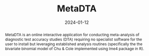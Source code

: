 ---
title: 'MetaDTA'
authors:
- Suzanne C Freeman
- Clareese Nevill
- Amit Patel
- Ryan Field
- Naomi Brabury
- Terry Quinn
- Nicola J Cooper
- Alex J Sutton
date: '2024-01-12'
publishDate: '2024-01-12T12:00:00.229650Z'
publication_types:
- software
publication: 'Zenodo'
abstract: MetaDTA is an online interactive application for conducting meta-analysis of diagnostic test accuracy studies (DTA) requiring no specialist software for the user to install but leveraging established analysis routines (specifically the the bivariate binomial model of Chu & Cole implemented using lme4 package in R).
links:
- name: DOI
  url: https://zenodo.org/doi/10.5281/zenodo.10497777
- name: GitHub
  url: https://github.com/CRSU-Apps/MetaDTA/
- name: Web Application
  url: https://crsu.shinyapps.io/MetaDTA/
---